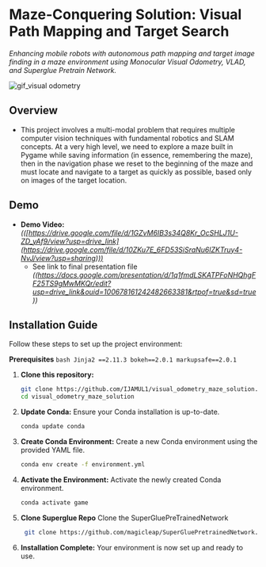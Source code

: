 # **Maze-Conquering Solution: Visual Path Mapping and Target Search** 

*Enhancing mobile robots with autonomous path mapping and target image finding in a maze environment using Monocular Visual Odometry, VLAD, and Superglue Pretrain Network.*

![gif_visual odometry](https://github.com/IJAMUL1/visual_odometry_maze_solution/assets/60096099/436bca6c-7355-481d-854d-89233c8979fc)


## **Overview** 

* This project involves a multi-modal problem that requires multiple computer vision techniques with fundamental robotics and SLAM concepts. At a very high level, we need to explore a maze built in Pygame while saving information (in essence, remembering the maze), then in the navigation phase we reset to the beginning of the maze and must locate and navigate to a target as quickly as possible, based only on images of the target location.

## **Demo**

* **Demo Video:** *(([https://drive.google.com/file/d/1GZvM6IB3s34Q8Kr_OcSHLJ1U-ZD_yAf9/view?usp=drive_link](https://drive.google.com/file/d/10ZKu7E_6FD53SiSraNu6lZKTruy4-NvJ/view?usp=sharing)))*
   * See link to final presentation file *((https://docs.google.com/presentation/d/1q1fmdLSKATPFoNHQhgFF25TS9gMwMKQr/edit?usp=drive_link&ouid=100678161242482663381&rtpof=true&sd=true))*

## Installation Guide

Follow these steps to set up the project environment:

**Prerequisites**
    ```bash
    Jinja2 ==2.11.3
    bokeh==2.0.1
    markupsafe==2.0.1
    ```



1. **Clone this repository:**
    ```bash
    git clone https://github.com/IJAMUL1/visual_odometry_maze_solution.git
    cd visual_odometry_maze_solution
    ```

2. **Update Conda:**
    Ensure your Conda installation is up-to-date.
    ```bash
    conda update conda
    ```

3. **Create Conda Environment:**
    Create a new Conda environment using the provided YAML file.
    ```bash
    conda env create -f environment.yml
    ```

4. **Activate the Environment:**
    Activate the newly created Conda environment.
    ```bash
    conda activate game
    ```

5. **Clone Superglue Repo**
    Clone the SuperGluePreTrainedNetwork
   ```bash
    git clone https://github.com/magicleap/SuperGluePretrainedNetwork.git
    ```
6. **Installation Complete:**
    Your environment is now set up and ready to use.

